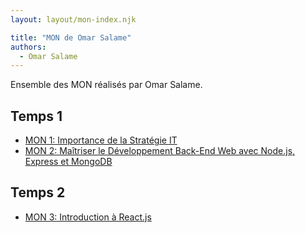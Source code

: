 ```yaml
---
layout: layout/mon-index.njk

title: "MON de Omar Salame"
authors:
  - Omar Salame
---
```


Ensemble des MON réalisés par Omar Salame.

## Temps 1

* [MON 1: Importance de la Stratégie IT ](./temps-1.1)
* [MON 2: Maîtriser le Développement Back-End Web avec Node.js, Express et MongoDB](./temps-1.2)

## Temps 2

* [MON 3: Introduction à React.js](./temps-2.1)




